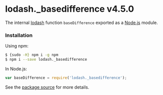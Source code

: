 # lodash._basedifference v4.5.0

The internal [lodash](https://lodash.com/) function `baseDifference` exported as a [Node.js](https://nodejs.org/) module.

###  Installation

Using npm:
```bash
$ {sudo -H} npm i -g npm
$ npm i --save lodash._basedifference
```

In Node.js:
```js
var baseDifference = require('lodash._basedifference');
```

See the [package source](https://github.com/lodash/lodash/blob/4.5.0-npm-packages/lodash._basedifference) for more details.
